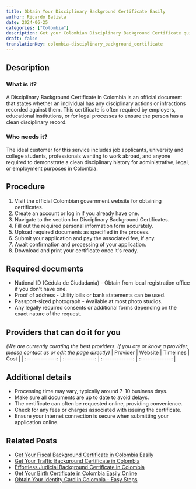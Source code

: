 ```yaml
---
title: Obtain Your Disciplinary Background Certificate Easily
author: Ricardo Batista
date: 2024-06-25
categories: ["Colombia"]
description: Get your Colombian Disciplinary Background Certificate quickly. Ensure a smooth process for legal and employment needs.
draft: false
translationKey: colombia-disciplinary_background_certificate
---
```


## Description
### What is it?
A Disciplinary Background Certificate in Colombia is an official document that states whether an individual has any disciplinary actions or infractions recorded against them. This certificate is often required by employers, educational institutions, or for legal processes to ensure the person has a clean disciplinary record.

### Who needs it?
The ideal customer for this service includes job applicants, university and college students, professionals wanting to work abroad, and anyone required to demonstrate a clean disciplinary history for administrative, legal, or employment purposes in Colombia.

## Procedure

1. Visit the official Colombian government website for obtaining certificates.
2. Create an account or log in if you already have one.
3. Navigate to the section for Disciplinary Background Certificates.
4. Fill out the required personal information form accurately.
5. Upload required documents as specified in the process.
6. Submit your application and pay the associated fee, if any.
7. Await confirmation and processing of your application.
8. Download and print your certificate once it's ready.


## Required documents

- National ID (Cédula de Ciudadanía) - Obtain from local registration office if you don't have one.
- Proof of address - Utility bills or bank statements can be used.
- Passport-sized photograph - Available at most photo studios.
- Any legally required consents or additional forms depending on the exact nature of the request.


## Providers that can do it for you
_(We are currently curating the best providers. If you are or know a provider, please contact us or edit the page directly)_
| Provider        |     Website     |     Timelines    |       Cost      |
| :-------------: | :-------------: |  :-------------: | :-------------: |

## Additional details

- Processing time may vary, typically around 7-10 business days.
- Make sure all documents are up to date to avoid delays.
- The certificate can often be requested online, providing convenience.
- Check for any fees or charges associated with issuing the certificate.
- Ensure your internet connection is secure when submitting your application online.




## Related Posts

- [Get Your Fiscal Background Certificate in Colombia Easily](https://tramitit.com/guides/colombia/fiscal_background_certificate/)
- [Get Your Traffic Background Certificate in Colombia](https://tramitit.com/guides/colombia/traffic_background_certificate/)
- [Effortless Judicial Background Certificate in Colombia](https://tramitit.com/guides/colombia/judicial_background_certificate/)
- [Get Your Birth Certificate in Colombia Easily Online](https://tramitit.com/guides/colombia/birth_certificate/)
- [Obtain Your Identity Card in Colombia - Easy Steps](https://tramitit.com/guides/colombia/identity_card_issuance/)